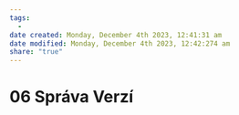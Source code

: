 ```yaml
---
tags:
  - 
date created: Monday, December 4th 2023, 12:41:31 am
date modified: Monday, December 4th 2023, 12:42:274 am
share: "true"
---
```


# 06 Správa Verzí